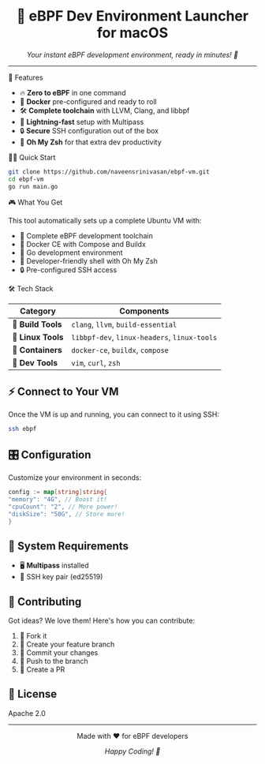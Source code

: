 <div align="center">

# 🚀 eBPF Dev Environment Launcher for macOS

*Your instant eBPF development environment, ready in minutes! 🎯*

</div>

---

🌟 Features

- 🔥 **Zero to eBPF** in one command
- 🐋 **Docker** pre-configured and ready to roll
- 🛠️ **Complete toolchain** with LLVM, Clang, and libbpf
- 🚄 **Lightning-fast** setup with Multipass
- 🔒 **Secure** SSH configuration out of the box
- 🎨 **Oh My Zsh** for that extra dev productivity

🏃‍♂️ Quick Start
```bash
git clone https://github.com/naveensrinivasan/ebpf-vm.git
cd ebpf-vm
go run main.go
```


🎮 What You Get

This tool automatically sets up a complete Ubuntu VM with:

- 🔧 Complete eBPF development toolchain
- 🐋 Docker CE with Compose and Buildx
- 🔨 Go development environment
- 🎨 Developer-friendly shell with Oh My Zsh
- 🔒 Pre-configured SSH access

🛠️ Tech Stack

| Category           | Components                            |
|--------------------|---------------------------------------|
| 🔧 **Build Tools** | `clang`, `llvm`, `build-essential`    |
| 🐧 **Linux Tools** | `libbpf-dev`, `linux-headers`, `linux-tools` |
| 🐋 **Containers**  | `docker-ce`, `buildx`, `compose`      |
| 🔨 **Dev Tools**   | `vim`, `curl`, `zsh`                   |

## ⚡ Connect to Your VM

Once the VM is up and running, you can connect to it using SSH:

```bash
ssh ebpf
```

## 🎛️ Configuration

Customize your environment in seconds:
```go
config := map[string]string{
"memory": "4G", // Boost it!
"cpuCount": "2", // More power!
"diskSize": "50G", // Store more!
}
```


## 🚀 System Requirements

- 🖥️ **Multipass** installed
- 🔑 SSH key pair (ed25519)

## 🤝 Contributing

Got ideas? We love them! Here's how you can contribute:

1. 🍴 Fork it
2. 🌿 Create your feature branch
3. 💾 Commit your changes
4. 🚀 Push to the branch
5. 🎉 Create a PR

## 📝 License

Apache 2.0

---

<div align="center">

Made with ❤️ for eBPF developers

*Happy Coding! 🎉*

</div>
